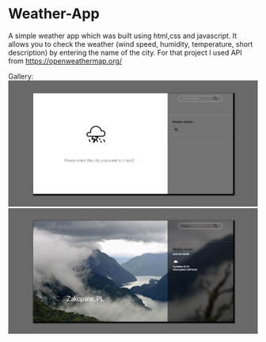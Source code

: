 # Weather-App
A simple weather app which was built using html,css and javascript. 
It allows you to check the weather (wind speed, humidity, temperature, short description) by entering the name of the city.
For that project I used API from https://openweathermap.org/ <br>

Gallery:<br>
![1](./1.JPG)<br>
![2](./2.JPG)<br>
